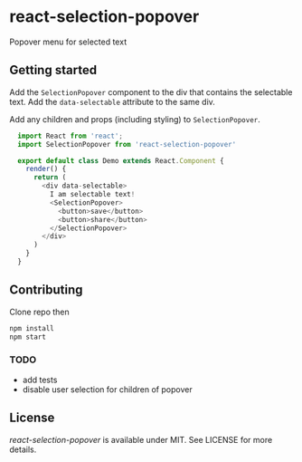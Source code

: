 # react-selection-popover
Popover menu for selected text

## Getting started

Add the `SelectionPopover` component to the div that contains the selectable text. Add the `data-selectable` attribute to the same div.

Add any children and props (including styling) to `SelectionPopover`.
```js
  import React from 'react';
  import SelectionPopover from 'react-selection-popover'

  export default class Demo extends React.Component {
    render() {
      return (
        <div data-selectable>
          I am selectable text!
          <SelectionPopover>
            <button>save</button>
            <button>share</button>
          </SelectionPopover>
        </div>
      )
    }
  }
```

## Contributing

Clone repo then
```js
npm install
npm start
```

### TODO
- add tests
- disable user selection for children of popover

## License

*react-selection-popover* is available under MIT. See LICENSE for more details.

